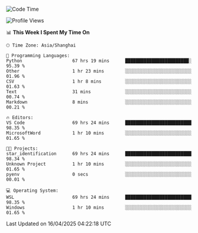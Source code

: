 <!--START_SECTION:waka-->
![Code Time](http://img.shields.io/badge/Code%20Time-2%2C634%20hrs%2020%20mins-blue)

![Profile Views](http://img.shields.io/badge/Profile%20Views-0-blue)

📊 **This Week I Spent My Time On** 

```text
🕑︎ Time Zone: Asia/Shanghai

💬 Programming Languages: 
Python                   67 hrs 19 mins      ████████████████████████░   95.39 % 
Other                    1 hr 23 mins        ░░░░░░░░░░░░░░░░░░░░░░░░░   01.96 % 
CSV                      1 hr 8 mins         ░░░░░░░░░░░░░░░░░░░░░░░░░   01.63 % 
Text                     31 mins             ░░░░░░░░░░░░░░░░░░░░░░░░░   00.74 % 
Markdown                 8 mins              ░░░░░░░░░░░░░░░░░░░░░░░░░   00.21 % 

🔥 Editors: 
VS Code                  69 hrs 24 mins      █████████████████████████   98.35 % 
MicrosoftWord            1 hr 10 mins        ░░░░░░░░░░░░░░░░░░░░░░░░░   01.65 % 

🐱‍💻 Projects: 
star_identification      69 hrs 24 mins      █████████████████████████   98.34 % 
Unknown Project          1 hr 10 mins        ░░░░░░░░░░░░░░░░░░░░░░░░░   01.65 % 
pyenv                    0 secs              ░░░░░░░░░░░░░░░░░░░░░░░░░   00.01 % 

💻 Operating System: 
WSL                      69 hrs 24 mins      █████████████████████████   98.35 % 
Windows                  1 hr 10 mins        ░░░░░░░░░░░░░░░░░░░░░░░░░   01.65 % 
```


 Last Updated on 16/04/2025 04:22:18 UTC
<!--END_SECTION:waka-->